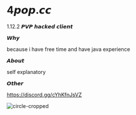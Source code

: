 # 4𝙥𝙤𝙥.𝙘𝙘
1.12.2 𝙋𝙑𝙋 𝙝𝙖𝙘𝙠𝙚𝙙 𝙘𝙡𝙞𝙚𝙣𝙩

𝙒𝙝𝙮

because i have free time and have java experience 

𝘼𝙗𝙤𝙪𝙩  

self explanatory

𝙊𝙩𝙝𝙚𝙧

https://discord.gg/cYhKfnJsVZ


![circle-cropped](https://user-images.githubusercontent.com/83054442/116774984-d034cb00-aa92-11eb-87ff-2190d0d3ee10.png)
